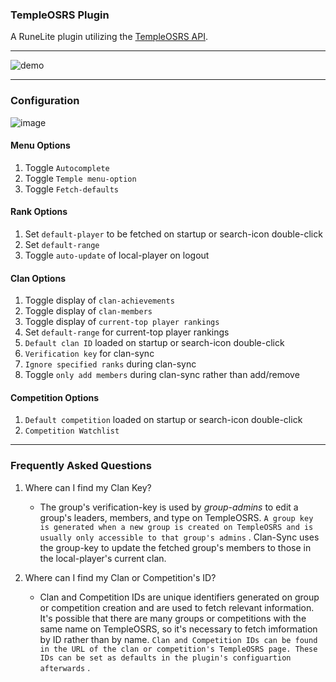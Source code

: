 ### TempleOSRS Plugin

A RuneLite plugin utilizing the [TempleOSRS API](https://templeosrs.com/api_doc.php). <br>
- - -

![demo](https://user-images.githubusercontent.com/60162255/221460525-e9ff0995-09c4-49d9-b5d2-56945979750b.gif)

- - -

### Configuration

![image](https://user-images.githubusercontent.com/60162255/221459829-4fa45580-c428-42aa-91ff-81009d76a3c0.png)

#### Menu Options

1. Toggle `Autocomplete`
2. Toggle `Temple menu-option`
3. Toggle `Fetch-defaults`

#### Rank Options

1. Set `default-player` to be fetched on startup or search-icon double-click
2. Set `default-range`
3. Toggle `auto-update` of local-player on logout

#### Clan Options

1. Toggle display of `clan-achievements`
2. Toggle display of `clan-members`
3. Toggle display of `current-top player rankings`
4. Set `default-range` for current-top player rankings
4. `Default clan ID` loaded on startup or search-icon double-click
5. `Verification key` for clan-sync
6. `Ignore specified ranks` during clan-sync
7. Toggle `only add members` during clan-sync rather than add/remove

#### Competition Options

1. `Default competition` loaded on startup or search-icon double-click
2. `Competition Watchlist`

- - -

### Frequently Asked Questions

1. Where can I find my Clan Key?
    * The group's verification-key is used by *group-admins* to edit a group's leaders, members, and type on
      TempleOSRS. `A group key is generated when a new group is created on TempleOSRS and is usually only accessible to that group's admins`
      . Clan-Sync uses the group-key to update the fetched group's members to those in the local-player's current clan.

2. Where can I find my Clan or Competition's ID?
    * Clan and Competition IDs are unique identifiers generated on group or competition creation and are used to fetch
      relevant information. It's possible that there are many groups or competitions with the same name on TempleOSRS,
      so it's necessary to fetch imformation by ID rather than by
      name. `Clan and Competition IDs can be found in the URL of the clan or competition's TempleOSRS page. These IDs can be set as defaults in the plugin's configuartion afterwards`
      .

